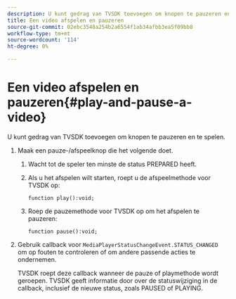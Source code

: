```yaml
---
description: U kunt gedrag van TVSDK toevoegen om knopen te pauzeren en te spelen.
title: Een video afspelen en pauzeren
source-git-commit: 02ebc3548a254b2a6554f1ab34afbb3ea5f09bb8
workflow-type: tm+mt
source-wordcount: '114'
ht-degree: 0%

---
```


# Een video afspelen en pauzeren{#play-and-pause-a-video}

U kunt gedrag van TVSDK toevoegen om knopen te pauzeren en te spelen.

1. Maak een pauze-/afspeelknop die het volgende doet.
   1. Wacht tot de speler ten minste de status PREPARED heeft.
   1. Als u het afspelen wilt starten, roept u de afspeelmethode voor TVSDK op:

      ```
      function play():void;
      ```

   1. Roep de pauzemethode voor TVSDK op om het afspelen te pauzeren:

      ```
      function pause():void;
      ```

1. Gebruik callback voor `MediaPlayerStatusChangeEvent.STATUS_CHANGED` om op fouten te controleren of om andere passende acties te ondernemen.

   TVSDK roept deze callback wanneer de pauze of playmethode wordt geroepen. TVSDK geeft informatie door over de statuswijziging in de callback, inclusief de nieuwe status, zoals PAUSED of PLAYING.
